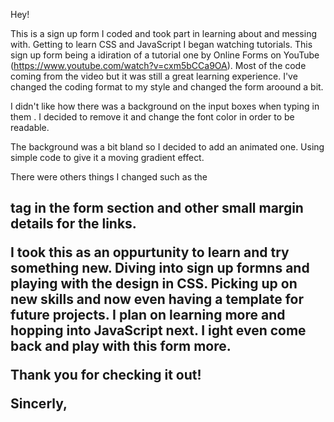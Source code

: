 Hey!

This is a sign up form I coded and took part in learning about and messing with. Getting to learn CSS and JavaScript I began watching tutorials. This sign up form being a idiration of a tutorial one by Online Forms on YouTube (https://www.youtube.com/watch?v=cxm5bCCa9OA). Most of the code coming from the video but it was still a great learning experience. I've changed the coding format to my style and changed the form aroound a bit. 

I didn't like how there was a background on the input boxes when typing in them . I decided to remove it and change the font color in order to be readable. 

The background was a bit bland so I decided to add an animated one. Using simple code to give it a moving gradient effect. 

There were others things I changed such as the <h2> tag in the form section and other small margin details for the links. 
  
I took this as an oppurtunity to learn and try something new. Diving into sign up formns and playing with the design in CSS. Picking up on new skills and now even having a template for future projects. I plan on learning more and hopping into JavaScript next. I ight even come back and play with this form more. 
  
Thank you for checking it out! 
  
Sincerly, 
  <Hoppie>
  </Hoppie>
